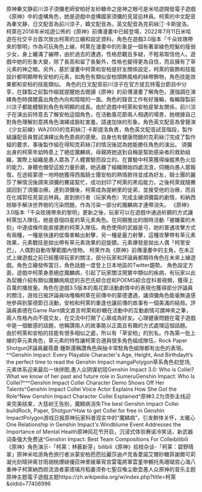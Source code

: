 原神秦文静前川涼子須彌老師安柏好友砂糖命之座神之眼弓是米哈遊開發電子遊戲《原神》中的虛構角色，她是遊戲中虛構國家須彌的見習巡林員。柯萊的中文配音為秦文静，日文配音為前川涼子，韓文配音為，英文配音為克莉絲汀·卡斯提洛。
       柯萊在2018年米哈遊公佈的《原神》前傳漫畫中已經登場，2022年7月11日米哈遊在社交平台首次放出柯萊的立繪和設定資料。角色在遊戲3.0版本「千朵玫瑰帶來的黎明」作為可玩角色上線，柯萊在漫畫中的形象是一個有著翠綠色短髮的瘦弱少女，身上纏滿了繃帶，由於過去的遭遇，性格悲觀且多疑，不輕易取信他人。遊戲中她的形象大變，除了長高和留了長髮外，性格也變得更為自信，而且擁有了草元素的神之眼。另外，基於漫畫中柯萊和安柏是好友關係設定，柯萊的裝飾和技能設計都明顯帶有安柏的元素，如角色有類似安柏頭飾風格的絲帶飾物，角色技能效果都和安柏的技能類似。
角色的日文配音前川涼子在官方提瓦特電台節目中分享，在錄製之前製作組就提醒她去閱讀《原神》的前傳漫畫了解角色，還強調在演繹角色時偶爾露出角色內向和陰暗的一面。角色的錄音工作有好幾輪，每輪錄製前川涼子都能體驗到角色有明顯的成長。由於遊戲中柯萊和安柏是摯友關係，前川涼子在演出前特意去了解安柏這個角色，在活動風花節兩人相遇的場景，她根據自己對角色理解刻意將角色演繹成臉紅害羞，語速加快的形象。角色英文配音為曾聲演《少女前線》WA2000的克莉絲汀·卡斯提洛負責，角色英文配音試音階段，製作組讓配音員嘗試演繹出角色患病的感覺，自身也有健康問題的克莉絲汀完成了製作組的要求，事後製作組在得知克莉絲汀的情況後認為她能勝任角色的演出。
須彌出身的柯萊年幼時患上了絕症魔麟病，母親將她送到自稱是幫助感染者的救助組織，實際上組織是愚人眾為了人體實驗而設立的。在實驗中柯萊獲得操縱黑色火焰的能力，身體也備受這股力量折磨，她逃離了組織開始四處流浪，伺機向愚人眾報復。在途經蒙德一地時她獲得西風騎士團安柏的熱情款待並成為好友，騎士團的麗莎了解情況後請來須彌的賽諾幫忙，成功封印了柯萊的黑焰能力，之後柯萊就隨賽諾回到了須彌治療。達到須彌後，柯萊成為提納里的徒弟，並接受他的治療，而且在化城郭任見習巡林員。直到旅行者（玩家角色）完成主線須彌篇的劇情，和納西妲聯手解決世界樹的污染問題，作為污染一部分的魔麟病才連帶消失。
《原神》3.0版本「千朵玫瑰帶來的黎明」更新之後，玩家可以在遊戲中通過祈願的方式讓柯萊加入隊伍，她是首個四星的草元素角色。在同期推出的限時活動「被嫌棄的木刻」中達成條件能直接邀約柯萊入隊伍。角色使用的武器是弓，她的普通攻擊方式有兩種，一種是快速的低傷害輸出射擊，另一種是蓄力射擊，這種攻擊帶有草元素效果，元素戰技是拋出帶有草元素效果的迴旋鏢。元素爆發是拋出人偶「柯里安巴」，人偶對自動攻擊範圍內怪物。
柯萊作為《原神》前傳漫畫中的主角，在未正式上線遊戲之前已經獲得玩家的關注，部分玩家和評論員都期待角色在未來上線遊戲。角色立繪發佈當日，角色話題一度登上日本地區的Twitter趨勢。
角色設定方面，遊戲中柯萊身患絕症魔麟病，引起了玩家關注現實中類似的疾病，有玩家以此為契機介紹有類似魔麟病病症的吉巴氏綜合症和POEMS綜合症科普視頻，獲得上百萬的播放量。角色在遊戲3.5版本的風花節活動劇情中的表現也獲得部分評論員的關注，游戏日报評論員咕噜稱柯萊在前傳中的蒙德遭遇，讓須彌角色能毫無違感地參與到蒙德節日活動，安柏和柯萊的重逢也讓前傳的故事有一個美滿的結局。評論員裘德在Game Rant摘文直言柯萊和砂糖在活動中的互動劇情可謂神來之筆，兩人性格內向不擅交友，在交流中打開了心扉成為好友。心理健康問題在電子遊戲中是一個敏感的話題，他稱讚兩人的故事能以正面且有趣的方式處理這個話題。
由於柯萊和安柏的技能有很多相似之處，所以有「草安柏」的別名。作為第一批上線的草元素角色，草元素的特性讓柯萊合適與很多角色組成隊伍，Rock Paper Shotgun評論員麗蓓嘉·鍾斯還稱讚角色與抽卡常駐角色組隊都有出色的表現。
^^Genshin Impact: Every Playable Character's Age, Height, And BirthdayIt’s the perfect time to read the Genshin Impact mangaPolygon草系角色初登场,元素体系迎来最后一块拼图,愚人众阴谋初现Genshin Impact 3.0: Who is Collei? What we know of her past and future role in SumeruGenshin Impact: Who Is Collei?^^^Genshin Impact Collei Character Demo Shows Off Her Talents^Genshin Impact Collei Voice Actor Explains How She Got the Role^New Genshin Impact Character Collei Explained^原神3.2为须弥主线迎来完美结束，大慈树王告别，魔鳞病消失The best Genshin Impact Collei buildRock, Paper, Shotgun^How to get Collei for free in Genshin ImpactPolygon游戏日报原神玩家科普现实中的“魔鳞病”，引发群体关怀，太暖心One Relationship in Genshin Impact's Windblume Event Addresses the Importance of Mental Health原神风花节开启，沉浸式体验赛诺冷笑话，新武器词条强大免费送^Genshin Impact: Best Team Compositions For Colleibilibili《原神》角色演示-「柯莱：林薮新芽」bilibili《原神》拾枝杂谈-「柯莱：碧野晴翠」原神米哈游角色旅行者派蒙安柏芭芭拉麗莎迪卢克香菱諾艾爾砂糖菲謝爾可莉凝光刻晴钟离甘雨胡桃煙緋優菈神里綾華宵宫雷電將軍雲堇申鶴托馬珊瑚宫心海八重神子柯萊納西妲流浪者蒙德璃月稻妻须弥七聖召喚尘歌壶愚人众原神的音乐主题原神主题電子遊戲主题https://zh.wikipedia.org/w/index.php?title=柯萊&oldid=77406996